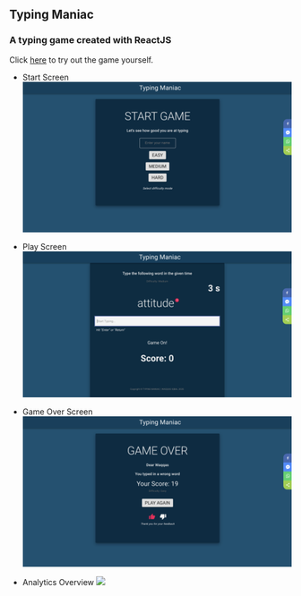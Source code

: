 ## Typing Maniac
### A typing game created with ReactJS

Click [here](https://wi-typingmaniac.netlify.com/) to try out the game yourself.

* Start Screen
  ![](https://github.com/waqqasiq/typing-maniac/blob/master/public/screens/start.png)
  
* Play Screen 
  ![](https://github.com/waqqasiq/typing-maniac/blob/master/public/screens/play.png)

* Game Over Screen
  ![](https://github.com/waqqasiq/typing-maniac/blob/master/public/screens/gameover.png)

* Analytics Overview
  ![](https://waadaainsurebucket.s3.ap-southeast-1.amazonaws.com/test/new.gif)

